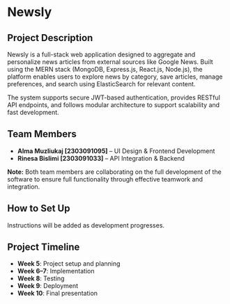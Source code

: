 # Newsly

## Project Description
Newsly is a full-stack web application designed to aggregate and personalize news articles from external sources like Google News. Built using the MERN stack (MongoDB, Express.js, React.js, Node.js), the platform enables users to explore news by category, save articles, manage preferences, and search using ElasticSearch for relevant content.

The system supports secure JWT-based authentication, provides RESTful API endpoints, and follows modular architecture to support scalability and fast development.

## Team Members
- **Alma Muzliukaj [2303091095]** – UI Design & Frontend Development
- **Rinesa Bislimi [2303091033]** – API Integration & Backend

**Note:** Both team members are collaborating on the full development of the software to ensure full functionality through effective teamwork and integration.

## How to Set Up
Instructions will be added as development progresses.

## Project Timeline
- **Week 5**: Project setup and planning
- **Week 6–7**: Implementation
- **Week 8**: Testing
- **Week 9**: Deployment
- **Week 10**: Final presentation

